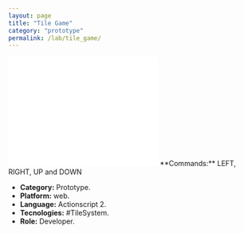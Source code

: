 ```yaml
---
layout: page
title: "Tile Game"
category: "prototype"
permalink: /lab/tile_game/
---
```


<iframe class="flashtime" src="{{site.baseurl}}/others/swfs/tile_game.swf" height="220" width="300" frameborder="0" scrolling="no" noresize="noresize"></iframe>
**Commands:** LEFT, RIGHT, UP and DOWN

+ **Category:** Prototype.
+ **Platform:** web.
+ **Language:** Actionscript 2.
+ **Tecnologies:** #TileSystem.
+ **Role:** Developer.
